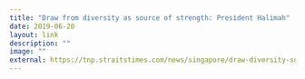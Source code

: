 ```yaml
---
title: "Draw from diversity as source of strength: President Halimah"
date: 2019-06-20
layout: link
description: ""
image: ""
external: https://tnp.straitstimes.com/news/singapore/draw-diversity-source-strength-president-halimah
---
```

